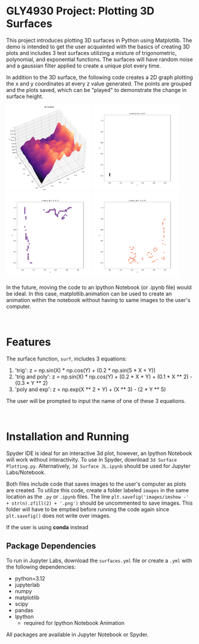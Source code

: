 # GLY4930 Project: Plotting 3D Surfaces





This project introduces plotting 3D surfaces in Python using Matplotlib. The demo is intended to get the user acquainted with the basics of creating 3D plots and includes 3 test surfaces utilizing a mixture of trigonometric, polynomial, and exponential functions. The surfaces will have random noise and a gaussian filter applied to create a unique plot every time. 



In addition to the 3D surface, the following code creates a 2D graph plotting the x and y coordinates at every z value generated. The points are grouped and the plots saved, which can be "played" to demonstrate the change in surface height.


<p float="left">
  <img src="\example_images\trig_surface_example.png" width="230" />
  <img src="\example_images\imshow -00.png" width="230" />
  <img src="\example_images\imshow -11.png" width="230" /> 
  <img src="\example_images\imshow -29.png" width="230" />
</p>





In the future, moving the code to an Ipython Notebook (or .ipynb file) would be ideal. In this case, matplotlib.animation can be used to create an animation within the notebook without having to same images to the user's computer. 


&nbsp;   

# Features



The surface function, `surf`, includes 3 equations:



1. 'trig': z = np.sin(X) \* np.cos(Y) + (0.2 \* np.sin(5 \* X + Y))
2. 'trig and poly': z = np.sin(X) \* np.cos(Y) + (0.2 \* X \* Y) + (0.1 \* X \*\* 2) - (0.3 \* Y \*\* 2)
3. 'poly and exp': z = np.exp(X \*\* 2 + Y) + (X \*\* 3) - (2 \* Y \*\* 5)


The user will be prompted to input the name of one of these 3 equations. 

&nbsp;      

# Installation and Running

Spyder IDE is ideal for an interactive 3d plot, however, an Ipython Notebook will work without interactivity. To use in Spyder, download `3d Surface Plotting.py`. Alternatively, `3d Surface JL.ipynb` should be used for Jupyter Labs/Notebook.


Both files include code that saves images to the user's computer as plots are created. To utilize this code, create a folder labeled `images` in the same location as the `.py` or `.ipynb` files. The line `plt.savefig('images/imshow -' + str(n).zfill(2) + '.png')` should be uncommented to save images. This folder will have to be emptied before running the code again since `plt.savefig()` does not write over images.



If the user is using **conda** instead


## Package Dependencies

To run in Jupyter Labs, download the `surfaces.yml` file or create a `.yml` with the following dependencies:

* python=3.12
* jupyterlab
* numpy
* matplotlib
* scipy
* pandas
* Ipython
  * required for Ipython Notebook Animation
 
All packages are available in Jupyter Notebook or Spyder.
